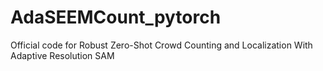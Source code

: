 # AdaSEEMCount_pytorch
Official code for Robust Zero-Shot Crowd Counting and Localization With Adaptive Resolution SAM
